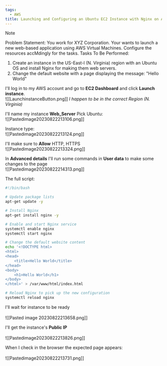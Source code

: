 ```yaml
---
tags:
  - AWS
title: Launching and Configuring an Ubuntu EC2 Instance with Nginx on AWS
---
```

<!--
As part of my continuous learning and hands-on practice in cloud computing, I successfully completed a #miniproject where I demonstrated the ability to launch and configure an Ubuntu #EC2 instance on #AWS and set up an #Nginx web server.
-->
 

> [!NOTE]
> Problem Statement: 
> You work for XYZ Corporation. Your wants to launch a new web-based application using AWS Virtual Machines. Configure the resources accMdingly for the tasks. Tasks To Be Performed: 
> 1. Create an instance in the US-East-l (N. Virginia) region with an Ubuntu OS and install Nginx for making them web servers. 
> 2. Change the default website with a page displaying the message: "Hello World"


I'll log in to my AWS account and go to **EC2 Dashboard** and click **Launch instance**. 
<br>![[LaunchinstanceButton.png]]
*I happen to be in the correct Region (N. Virginia)*

I'll name my instance **Web_Server**
Pick Ubuntu:
<br>![[Pastedimage20230822213106.png]]  

Instance type:
<br>![[Pastedimage20230822213124.png]]  

I'll make sure to **Allow** HTTP, HTTPS 
<br>![[Pastedimage20230822213324.png]]  

In **Advanced details** I'll run some commands in **User data** to make some changes to the page
<br>![[Pastedimage20230822214313.png]]  

The full script:
```bash
#!/bin/bash

# Update package lists
apt-get update -y

# Install Nginx
apt-get install nginx -y

# Enable and start Nginx service
systemctl enable nginx
systemctl start nginx

# Change the default website content
echo '<!DOCTYPE html>
<html>
<head>
    <title>Hello World</title>
</head>
<body>
    <h1>Hello World</h1>
</body>
</html>' > /var/www/html/index.html

# Reload Nginx to pick up the new configuration
systemctl reload nginx
```


I'll wait for instance to be ready  
<br>![[Pasted image 20230822213658.png]]  

I'll get the instance's **Public IP**    
<br> ![[Pastedimage20230822213826.png]]

When I check in the browser the expected page appears:  
<br> ![[Pastedimage20230822213731.png]]
